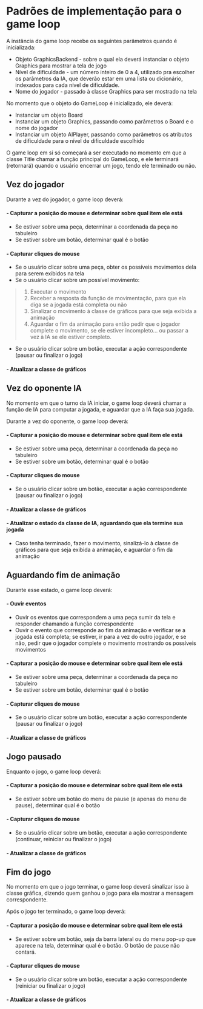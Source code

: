 # Padrões de implementação para o game loop

A instância do game loop recebe os seguintes parâmetros quando é inicializada:

- Objeto GraphicsBackend - sobre o qual ela deverá instanciar o objeto Graphics para mostrar a tela de jogo
- Nível de dificuldade - um número inteiro de 0 a 4, utilizado pra escolher os parâmetros da IA, que deverão estar em uma lista ou dicionário, indexados para cada nível de dificuldade.
- Nome do jogador - passado à classe Graphics para ser mostrado na tela

No momento que o objeto do GameLoop é inicializado, ele deverá:
- Instanciar um objeto Board
- Instanciar um objeto Graphics, passando como parâmetros o Board e o nome do jogador
- Instanciar um objeto AIPlayer, passando como parâmetros os atributos de dificuldade para o nível de dificuldade escolhido

O game loop em si só começará a ser executado no momento em que a classe Title chamar a função principal do GameLoop, e ele terminará (retornará) quando o usuário encerrar um jogo, tendo ele terminado ou não.

## Vez do jogador
Durante a vez do jogador, o game loop deverá:
#### - Capturar a posição do mouse e determinar sobre qual item ele está
- Se estiver sobre uma peça, determinar a coordenada da peça no tabuleiro
- Se estiver sobre um botão, determinar qual é o botão

#### - Capturar cliques do mouse
- Se o usuário clicar sobre uma peça, obter os possíveis movimentos dela para serem exibidos na tela
- Se o usuário clicar sobre um possível movimento: 

> 1. Executar o movimento
> 2. Receber a resposta da função de movimentação, para que ela diga se a jogada está completa ou não
> 3. Sinalizar o movimento à classe de gráficos para que seja exibida a animação
> 4. Aguardar o fim da animação para então pedir que o jogador complete o movimento, se ele estiver incompleto... ou passar a vez à IA se ele estiver completo.

- Se o usuário clicar sobre um botão, executar a ação correspondente (pausar ou finalizar o jogo)

#### - Atualizar a classe de gráficos


## Vez do oponente IA
No momento em que o turno da IA iniciar, o game loop deverá chamar a função de IA para computar a jogada, e aguardar que a IA faça sua jogada.

Durante a vez do oponente, o game loop deverá:
#### - Capturar a posição do mouse e determinar sobre qual item ele está
- Se estiver sobre uma peça, determinar a coordenada da peça no tabuleiro
- Se estiver sobre um botão, determinar qual é o botão

#### - Capturar cliques do mouse
- Se o usuário clicar sobre um botão, executar a ação correspondente (pausar ou finalizar o jogo)

#### - Atualizar a classe de gráficos

#### - Atualizar o estado da classe de IA, aguardando que ela termine sua jogada
- Caso tenha terminado, fazer o movimento, sinalizá-lo à classe de gráficos para que seja exibida a animação, e aguardar o fim da animação


## Aguardando fim de animação
Durante esse estado, o game loop deverá:

#### - Ouvir eventos
- Ouvir os eventos que correspondem a uma peça sumir da tela e responder chamando a função correspondente
- Ouvir o evento que corresponde ao fim da animação e verificar se a jogada está completa; se estiver, ir para a vez do outro jogador, e se não, pedir que o jogador complete o movimento mostrando os possíveis movimentos

#### - Capturar a posição do mouse e determinar sobre qual item ele está
- Se estiver sobre uma peça, determinar a coordenada da peça no tabuleiro
- Se estiver sobre um botão, determinar qual é o botão

#### - Capturar cliques do mouse
- Se o usuário clicar sobre um botão, executar a ação correspondente (pausar ou finalizar o jogo)

#### - Atualizar a classe de gráficos


## Jogo pausado
Enquanto o jogo, o game loop deverá:

#### - Capturar a posição do mouse e determinar sobre qual item ele está
- Se estiver sobre um botão do menu de pause (e apenas do menu de pause), determinar qual é o botão

#### - Capturar cliques do mouse
- Se o usuário clicar sobre um botão, executar a ação correspondente (continuar, reiniciar ou finalizar o jogo)

#### - Atualizar a classe de gráficos

## Fim do jogo
No momento em que o jogo terminar, o game loop deverá sinalizar isso à classe gráfica, dizendo quem ganhou o jogo para ela mostrar a mensagem correspondente.

Após o jogo ter terminado, o game loop deverá:

#### - Capturar a posição do mouse e determinar sobre qual item ele está
- Se estiver sobre um botão, seja da barra lateral ou do menu pop-up que aparece na tela, determinar qual é o botão. O botão de pause não contará.

#### - Capturar cliques do mouse
- Se o usuário clicar sobre um botão, executar a ação correspondente (reiniciar ou finalizar o jogo)

#### - Atualizar a classe de gráficos

